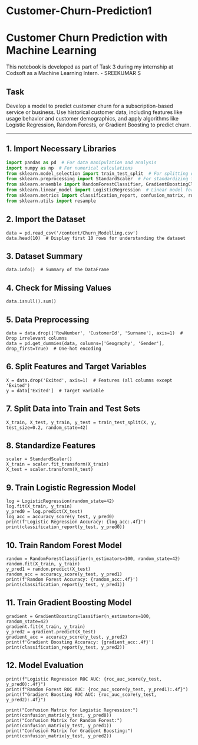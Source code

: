 # Customer-Churn-Prediction1
# Customer Churn Prediction with Machine Learning

This notebook is developed as part of Task 3 during my internship at Codsoft as a Machine Learning Intern. - SREEKUMAR S

## Task
Develop a model to predict customer churn for a subscription-based service or business. Use historical customer data, including features like usage behavior and customer demographics, and apply algorithms like Logistic Regression, Random Forests, or Gradient Boosting to predict churn.

---

## 1. Import Necessary Libraries

```python
import pandas as pd  # For data manipulation and analysis
import numpy as np  # For numerical calculations
from sklearn.model_selection import train_test_split  # For splitting data into training and testing sets
from sklearn.preprocessing import StandardScaler  # For standardizing features
from sklearn.ensemble import RandomForestClassifier, GradientBoostingClassifier  # Ensemble models
from sklearn.linear_model import LogisticRegression  # Linear model for binary classification
from sklearn.metrics import classification_report, confusion_matrix, roc_auc_score, accuracy_score  # For model evaluation
from sklearn.utils import resample
```

## 2. Import the Dataset
```
data = pd.read_csv('/content/Churn_Modelling.csv')
data.head(10)  # Display first 10 rows for understanding the dataset
```

## 3. Dataset Summary
```
data.info()  # Summary of the DataFrame
```

## 4. Check for Missing Values
```
data.isnull().sum()
```
## 5. Data Preprocessing
```
data = data.drop(['RowNumber', 'CustomerId', 'Surname'], axis=1)  # Drop irrelevant columns
data = pd.get_dummies(data, columns=['Geography', 'Gender'], drop_first=True)  # One-hot encoding
```

## 6. Split Features and Target Variables
```
X = data.drop('Exited', axis=1)  # Features (all columns except 'Exited')
y = data['Exited']  # Target variable
```

## 7. Split Data into Train and Test Sets
```
X_train, X_test, y_train, y_test = train_test_split(X, y, test_size=0.2, random_state=42)
```
## 8. Standardize Features
```
scaler = StandardScaler()
X_train = scaler.fit_transform(X_train)
X_test = scaler.transform(X_test)
```
## 9. Train Logistic Regression Model
```
log = LogisticRegression(random_state=42)
log.fit(X_train, y_train)
y_pred0 = log.predict(X_test)
log_acc = accuracy_score(y_test, y_pred0)
print(f'Logistic Regression Accuracy: {log_acc:.4f}')
print(classification_report(y_test, y_pred0))

```
## 10. Train Random Forest Model
```
random = RandomForestClassifier(n_estimators=100, random_state=42)
random.fit(X_train, y_train)
y_pred1 = random.predict(X_test)
random_acc = accuracy_score(y_test, y_pred1)
print(f'Random Forest Accuracy: {random_acc:.4f}')
print(classification_report(y_test, y_pred1))
```
## 11. Train Gradient Boosting Model
```
gradient = GradientBoostingClassifier(n_estimators=100, random_state=42)
gradient.fit(X_train, y_train)
y_pred2 = gradient.predict(X_test)
gradient_acc = accuracy_score(y_test, y_pred2)
print(f'Gradient Boosting Accuracy: {gradient_acc:.4f}')
print(classification_report(y_test, y_pred2))
```
## 12. Model Evaluation
```
print(f"Logistic Regression ROC AUC: {roc_auc_score(y_test, y_pred0):.4f}")
print(f"Random Forest ROC AUC: {roc_auc_score(y_test, y_pred1):.4f}")
print(f"Gradient Boosting ROC AUC: {roc_auc_score(y_test, y_pred2):.4f}")
```
```
print("Confusion Matrix for Logistic Regression:")
print(confusion_matrix(y_test, y_pred0))
print("Confusion Matrix for Random Forest:")
print(confusion_matrix(y_test, y_pred1))
print("Confusion Matrix for Gradient Boosting:")
print(confusion_matrix(y_test, y_pred2))
```

